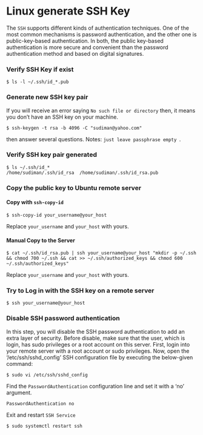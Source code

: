 # Linux generate SSH Key

 The `SSH` supports different kinds of authentication techniques. One of the most common mechanisms is password authentication, and the other one is public-key-based authentication. In both, the public key-based authentication is more secure and convenient than the password authentication method and based on digital signatures.

 ### Verify SSH Key if exist

 ```shell
 $ ls -l ~/.ssh/id_*.pub
 ```

### Generate new SSH key pair
If you will receive an error saying `No such file or directory` then, it means you don’t have an SSH key on your machine.

 ```shell
 $ ssh-keygen -t rsa -b 4096 -C "sudiman@yahoo.com"
 ```

 then answer several questions. Notes: `just leave passphrase empty `.

 ### Verify SSH key pair generated

 ```shell
 $ ls ~/.ssh/id_*
 /home/sudiman/.ssh/id_rsa  /home/sudiman/.ssh/id_rsa.pub
 ```

 ### Copy the public key to Ubuntu remote server

 #### Copy with `ssh-copy-id`
 ```shell
 $ ssh-copy-id your_username@your_host
 ```

Replace `your_username` and `your_host` with yours.

#### Manual Copy to the Server
```shell
$ cat ~/.ssh/id_rsa.pub | ssh your_username@your_host "mkdir -p ~/.ssh && chmod 700 ~/.ssh && cat >> ~/.ssh/authorized_keys && chmod 600 ~/.ssh/authorized_keys"
```

Replace `your_username` and `your_host` with yours.

### Try to Log in with the SSH key on a remote server
```shell
$ ssh your_username@your_host
```

### Disable SSH password authentication
In this step, you will disable the SSH password authentication to add an extra layer of security. Before disable, make sure that the user, which is login, has sudo privileges or a root account on this server. First, login into your remote server with a root account or sudo privileges. Now, open the ‘/etc/ssh/sshd_config’ SSH configuration file by executing the below-given command:

```shell
$ sudo vi /etc/ssh/sshd_config
```

Find the `PasswordAuthentication` configuration line and set it with a ‘no’ argument.
```
PasswordAuthentication no
```

Exit and restart `SSH Service`
```shell
$ sudo systemctl restart ssh
```